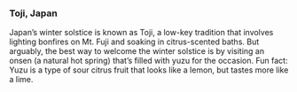 ### Toji, Japan
Japan’s winter solstice is known as Toji, a low-key tradition that involves lighting bonfires on Mt. Fuji and soaking in citrus-scented baths.
But arguably, the best way to welcome the winter solstice is by visiting an onsen (a natural hot spring) that’s filled with yuzu for the occasion.
Fun fact: Yuzu is a type of sour citrus fruit that looks like a lemon, but tastes more like a lime.
